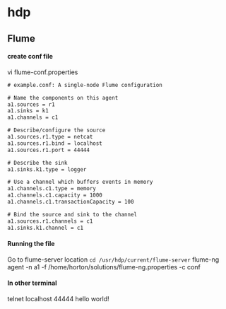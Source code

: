 # hdp
## Flume

#### create conf file
vi flume-conf.properties
``` xml
# example.conf: A single-node Flume configuration

# Name the components on this agent
a1.sources = r1
a1.sinks = k1
a1.channels = c1

# Describe/configure the source
a1.sources.r1.type = netcat
a1.sources.r1.bind = localhost
a1.sources.r1.port = 44444

# Describe the sink
a1.sinks.k1.type = logger

# Use a channel which buffers events in memory
a1.channels.c1.type = memory
a1.channels.c1.capacity = 1000
a1.channels.c1.transactionCapacity = 100

# Bind the source and sink to the channel
a1.sources.r1.channels = c1
a1.sinks.k1.channel = c1
```
#### Running the file
Go to flume-server location
` cd /usr/hdp/current/flume-server `
flume-ng agent -n a1 -f /home/horton/solutions/flume-ng.properties -c conf


#### In other terminal
telnet localhost 44444
hello world!
